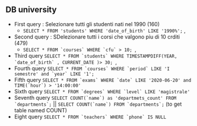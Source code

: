 ## DB university

- First query : Selezionare tutti gli studenti nati nel 1990 (160)
    - ```SELECT * FROM 'students' WHERE 'date_of_birth' LIKE '1990%';``` ,
- Second query : SDelezionare tutti i corsi che valgono piu di 10 crditi (479)
    - ```SELECT * FROM `courses` WHERE `cfu` > 10; ```,
- Third query ```SELECT * FROM `students` WHERE TIMESTAMPDIFF(YEAR, `date_of_birth` , CURRENT_DATE )> 30; ```,
- Fourth query ```SELECT * FROM `courses` WHERE `period` LIKE 'I semestre' and `year` LIKE '1'; ```
- Fifth query ```SELECT * FROM `exams` WHERE `date` LIKE '2020-06-20' and TIME(`hour`) > '14:00:00'```
- Sixth query ```SELECT * FROM `degrees` WHERE `level` LIKE 'magistrale'```
- Seventh query ```SELECT COUNT(`name`) as 'departmets_count' FROM `departments`;``` || ```SELECT COUNT(`name`) FROM `departments`;``` (to get table named COUNT)
- Eight query ```SELECT * FROM `teachers` WHERE `phone` IS NULL```